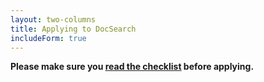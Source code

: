 ```yaml
---
layout: two-columns
title: Applying to DocSearch
includeForm: true
---
```


**Please make sure you [read the checklist][1] before applying.**

[1]: who-can-apply.html
